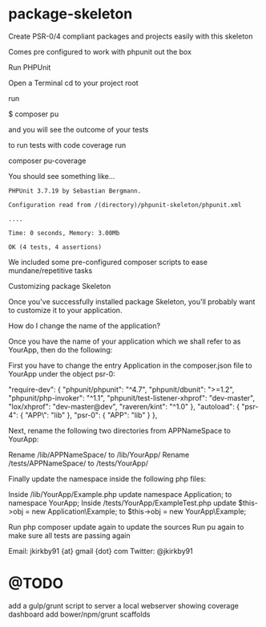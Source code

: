 # package-skeleton

Create PSR-0/4 compliant packages and projects easily with this skeleton

Comes pre configured to work with phpunit out the box

Run PHPUnit

Open a Terminal
cd to your project root

run

$ composer pu

and you will see the outcome of your tests

to run tests with code coverage run

composer pu-coverage

You should see something like...

    PHPUnit 3.7.19 by Sebastian Bergmann.

    Configuration read from /(directory)/phpunit-skeleton/phpunit.xml

    ....

    Time: 0 seconds, Memory: 3.00Mb

    OK (4 tests, 4 assertions)


We included some pre-configured composer scripts to ease mundane/repetitive tasks

Customizing package Skeleton

Once you've successfully installed package Skeleton, you'll probably want to customize it to your application.

How do I change the name of the application?

Once you have the name of your application which we shall refer to as YourApp, then do the following:

First you have to change the entry Application in the composer.json file to YourApp under the object psr-0:

  "require-dev": {
    "phpunit/phpunit": "^4.7",
    "phpunit/dbunit": ">=1.2",
    "phpunit/php-invoker": "^1.1",
    "phpunit/test-listener-xhprof": "dev-master",
    "lox/xhprof": "dev-master@dev",
    "raveren/kint": "^1.0"
  },
  "autoload": {
    "psr-4": {
      "APP\\": "lib"
    },
    "psr-0": {
      "APP": "lib"
    }
  },

Next, rename the following two directories from APPNameSpace to YourApp:

Rename /lib/APPNameSpace/ to /lib/YourApp/
Rename /tests/APPNameSpace/ to /tests/YourApp/

Finally update the namespace inside the following php files:

Inside /lib/YourApp/Example.php update namespace Application; to namespace YourApp;
Inside /tests/YourApp/ExampleTest.php update $this->obj = new Application\Example; to $this->obj = new YourApp\Example;

Run php composer update again to update the sources
Run pu again to make sure all tests are passing again

Email: jkirkby91 {at} gmail {dot} com
Twitter: @jkirkby91

# @TODO

add a gulp/grunt script to server a local webserver showing coverage dashboard
add bower/npm/grunt scaffolds